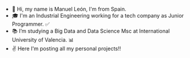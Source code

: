 - 👋 Hi, my name is Manuel León, I'm from Spain.
- :mortar_board: I'm an Industrial Engineering working for a tech company as Junior Programmer. :white_check_mark:
- :books: I’m studying a Big Data and Data Science Msc at International University of Valencia.  :bar_chart:
- :v: Here I'm posting all my personal projects!!

<!---
mlionl/mlionl is a ✨ special ✨ repository because its `README.md` (this file) appears on your GitHub profile.
You can click the Preview link to take a look at your changes.
--->
